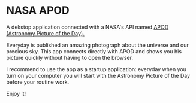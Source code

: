 # NASA APOD

A dekstop application connected with a NASA's API named [APOD (Astronomy Picture of the Day).](https://apod.nasa.gov/apod/astropix.html)

Everyday is published an amazing photograph about the universe and our precious sky. This app connects directly with APOD and shows you his picture quickly without having to open the browser.

I recommend to use the app as a startup application: everyday when you turn on your computer you will start with the Astronomy Picture of the Day before your routine work.

Enjoy it!